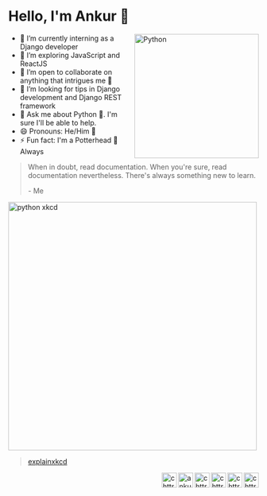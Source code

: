 # Hello, I'm Ankur 👋

<a href="https://www.python.org/dev/peps/pep-0020/#id2" target="blank"><img src="https://media.giphy.com/media/KAq5w47R9rmTuvWOWa/giphy.gif" alt="Python" align="right" height="250px"></a>

- 🔭 I’m currently interning as a Django developer
- 🌱 I’m exploring JavaScript and ReactJS
- 👯 I’m open to collaborate on anything that intrigues me :handshake:
- 🤔 I’m looking for tips in Django development and Django REST framework
- 💬 Ask me about Python :snake:. I'm sure I'll be able to help.
- 😄 Pronouns: He/Him :man:
- ⚡ Fun fact: I'm a Potterhead 🧙 Always

> When in doubt, read documentation. When you're sure, read documentation nevertheless. There's always something new to learn.
>
> \- Me

<a href="https://xkcd.com/353/" target="_blank"><img src="https://imgs.xkcd.com/comics/python.png" alt="python xkcd" height="500px"></a>
> [explainxkcd](https://www.explainxkcd.com/wiki/index.php/353:_Python)

<a href="https://dev.to/chttrjeankr" target="_blank"><img align="right" src="https://cdn.jsdelivr.net/npm/simple-icons@3.0.1/icons/dev-dot-to.svg" alt="chttrjeankr" width="30px" /></a>
<a href="https://twitter.com/chttrje" target="_blank"><img align="right" src="https://cdn.jsdelivr.net/npm/simple-icons@3.0.1/icons/twitter.svg" alt="chttrje" width="30px" /></a>
<a href="https://fb.com/chttrjeankr" target="_blank"><img align="right" src="https://cdn.jsdelivr.net/npm/simple-icons@3.0.1/icons/facebook.svg" alt="chttrjeankr" width="30px" /></a>
<a href="https://instagram.com/chttrje" target="_blank"><img align="right" src="https://cdn.jsdelivr.net/npm/simple-icons@3.0.1/icons/instagram.svg" alt="chttrje" width="30px" /></a>
<a href="https://linkedin.com/in/ankurchattopadhyay" target="_blank"><img align="right" src="https://cdn.jsdelivr.net/npm/simple-icons@3.0.1/icons/linkedin.svg" alt="ankurchattopadhyay" width="30px" /></a>
<a href="https://gitlab.com/ankur36" target="_blank"><img align="right" src="https://cdn.jsdelivr.net/npm/simple-icons@3.0.1/icons/gitlab.svg" alt="chttrje" width="30px" /></a>

